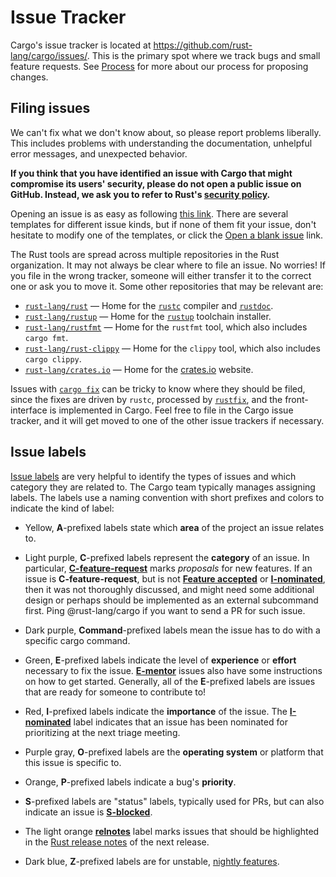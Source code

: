 # Issue Tracker

Cargo's issue tracker is located at
<https://github.com/rust-lang/cargo/issues/>. This is the primary spot where
we track bugs and small feature requests. See [Process] for more about our
process for proposing changes.

## Filing issues

We can't fix what we don't know about, so please report problems liberally.
This includes problems with understanding the documentation, unhelpful error
messages, and unexpected behavior.

**If you think that you have identified an issue with Cargo that might
compromise its users' security, please do not open a public issue on GitHub.
Instead, we ask you to refer to Rust's [security policy].**

Opening an issue is as easy as following [this link][new-issues]. There are
several templates for different issue kinds, but if none of them fit your
issue, don't hesitate to modify one of the templates, or click the [Open a
blank issue] link.

The Rust tools are spread across multiple repositories in the Rust
organization. It may not always be clear where to file an issue. No worries!
If you file in the wrong tracker, someone will either transfer it to the
correct one or ask you to move it. Some other repositories that may be
relevant are:

* [`rust-lang/rust`] — Home for the [`rustc`] compiler and [`rustdoc`].
* [`rust-lang/rustup`] — Home for the [`rustup`] toolchain installer.
* [`rust-lang/rustfmt`] — Home for the `rustfmt` tool, which also includes `cargo fmt`.
* [`rust-lang/rust-clippy`] — Home for the `clippy` tool, which also includes `cargo clippy`.
* [`rust-lang/crates.io`] — Home for the [crates.io] website.

Issues with [`cargo fix`] can be tricky to know where they should be filed,
since the fixes are driven by `rustc`, processed by [`rustfix`], and the
front-interface is implemented in Cargo. Feel free to file in the Cargo issue
tracker, and it will get moved to one of the other issue trackers if
necessary.

[Process]: process/index.md
[security policy]: https://www.rust-lang.org/security.html
[new-issues]: https://github.com/rust-lang/cargo/issues/new/choose
[Open a blank issue]: https://github.com/rust-lang/cargo/issues/new
[`rust-lang/rust`]: https://github.com/rust-lang/rust
[`rust-lang/rustup`]: https://github.com/rust-lang/rustup
[`rust-lang/rustfmt`]: https://github.com/rust-lang/rustfmt
[`rust-lang/rust-clippy`]: https://github.com/rust-lang/rust-clippy
[`rustc`]: https://doc.rust-lang.org/rustc/
[`rustdoc`]: https://doc.rust-lang.org/rustdoc/
[`rustup`]: https://rust-lang.github.io/rustup/
[`rust-lang/crates.io`]: https://github.com/rust-lang/crates.io
[crates.io]: https://crates.io/
[`rustfix`]: https://github.com/rust-lang/rustfix/
[`cargo fix`]: https://doc.rust-lang.org/cargo/commands/cargo-fix.html

## Issue labels

[Issue labels] are very helpful to identify the types of issues and which
category they are related to. The Cargo team typically manages assigning
labels. The labels use a naming convention with short prefixes and colors to
indicate the kind of label:

* Yellow, **A**-prefixed labels state which **area** of the project an issue
  relates to.

* Light purple, **C**-prefixed labels represent the **category** of an issue.
  In particular, **[C-feature-request]** marks *proposals* for new features. If
  an issue is **C-feature-request**, but is not **[Feature accepted]** or
  **[I-nominated]**, then it was not thoroughly discussed, and might need some
  additional design or perhaps should be implemented as an external subcommand
  first. Ping @rust-lang/cargo if you want to send a PR for such issue.

* Dark purple, **Command**-prefixed labels mean the issue has to do with a
  specific cargo command.

* Green, **E**-prefixed labels indicate the level of **experience** or
  **effort** necessary to fix the issue. **[E-mentor]** issues also
  have some instructions on how to get started. Generally, all of the
  **E**-prefixed labels are issues that are ready for someone to contribute
  to!

* Red, **I**-prefixed labels indicate the **importance** of the issue. The
  **[I-nominated]** label indicates that an issue has been nominated for
  prioritizing at the next triage meeting.

* Purple gray, **O**-prefixed labels are the **operating system** or platform
  that this issue is specific to.

* Orange, **P**-prefixed labels indicate a bug's **priority**.

* **S**-prefixed labels are "status" labels, typically used for PRs, but can
  also indicate an issue is **[S-blocked]**.

* The light orange **[relnotes]** label marks issues that should be highlighted
  in the [Rust release notes] of the next release.

* Dark blue, **Z**-prefixed labels are for unstable, [nightly features].

[Issue labels]: https://github.com/rust-lang/cargo/labels
[E-easy]: https://github.com/rust-lang/cargo/labels/E-easy
[E-mentor]: https://github.com/rust-lang/cargo/labels/E-mentor
[I-nominated]: https://github.com/rust-lang/cargo/labels/I-nominated
[C-feature-request]: https://github.com/rust-lang/cargo/labels/C-feature-request
[Feature accepted]: https://github.com/rust-lang/cargo/labels/Feature%20accepted
[S-blocked]: https://github.com/rust-lang/cargo/labels/S-blocked
[Rust release notes]: https://github.com/rust-lang/rust/blob/master/RELEASES.md
[nightly features]: https://doc.rust-lang.org/nightly/cargo/reference/unstable.html
[relnotes]: https://github.com/rust-lang/cargo/issues?q=label%3Arelnotes
